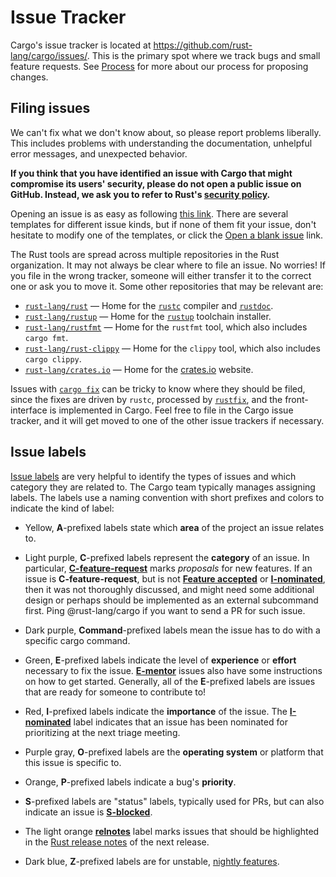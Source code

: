 # Issue Tracker

Cargo's issue tracker is located at
<https://github.com/rust-lang/cargo/issues/>. This is the primary spot where
we track bugs and small feature requests. See [Process] for more about our
process for proposing changes.

## Filing issues

We can't fix what we don't know about, so please report problems liberally.
This includes problems with understanding the documentation, unhelpful error
messages, and unexpected behavior.

**If you think that you have identified an issue with Cargo that might
compromise its users' security, please do not open a public issue on GitHub.
Instead, we ask you to refer to Rust's [security policy].**

Opening an issue is as easy as following [this link][new-issues]. There are
several templates for different issue kinds, but if none of them fit your
issue, don't hesitate to modify one of the templates, or click the [Open a
blank issue] link.

The Rust tools are spread across multiple repositories in the Rust
organization. It may not always be clear where to file an issue. No worries!
If you file in the wrong tracker, someone will either transfer it to the
correct one or ask you to move it. Some other repositories that may be
relevant are:

* [`rust-lang/rust`] — Home for the [`rustc`] compiler and [`rustdoc`].
* [`rust-lang/rustup`] — Home for the [`rustup`] toolchain installer.
* [`rust-lang/rustfmt`] — Home for the `rustfmt` tool, which also includes `cargo fmt`.
* [`rust-lang/rust-clippy`] — Home for the `clippy` tool, which also includes `cargo clippy`.
* [`rust-lang/crates.io`] — Home for the [crates.io] website.

Issues with [`cargo fix`] can be tricky to know where they should be filed,
since the fixes are driven by `rustc`, processed by [`rustfix`], and the
front-interface is implemented in Cargo. Feel free to file in the Cargo issue
tracker, and it will get moved to one of the other issue trackers if
necessary.

[Process]: process/index.md
[security policy]: https://www.rust-lang.org/security.html
[new-issues]: https://github.com/rust-lang/cargo/issues/new/choose
[Open a blank issue]: https://github.com/rust-lang/cargo/issues/new
[`rust-lang/rust`]: https://github.com/rust-lang/rust
[`rust-lang/rustup`]: https://github.com/rust-lang/rustup
[`rust-lang/rustfmt`]: https://github.com/rust-lang/rustfmt
[`rust-lang/rust-clippy`]: https://github.com/rust-lang/rust-clippy
[`rustc`]: https://doc.rust-lang.org/rustc/
[`rustdoc`]: https://doc.rust-lang.org/rustdoc/
[`rustup`]: https://rust-lang.github.io/rustup/
[`rust-lang/crates.io`]: https://github.com/rust-lang/crates.io
[crates.io]: https://crates.io/
[`rustfix`]: https://github.com/rust-lang/rustfix/
[`cargo fix`]: https://doc.rust-lang.org/cargo/commands/cargo-fix.html

## Issue labels

[Issue labels] are very helpful to identify the types of issues and which
category they are related to. The Cargo team typically manages assigning
labels. The labels use a naming convention with short prefixes and colors to
indicate the kind of label:

* Yellow, **A**-prefixed labels state which **area** of the project an issue
  relates to.

* Light purple, **C**-prefixed labels represent the **category** of an issue.
  In particular, **[C-feature-request]** marks *proposals* for new features. If
  an issue is **C-feature-request**, but is not **[Feature accepted]** or
  **[I-nominated]**, then it was not thoroughly discussed, and might need some
  additional design or perhaps should be implemented as an external subcommand
  first. Ping @rust-lang/cargo if you want to send a PR for such issue.

* Dark purple, **Command**-prefixed labels mean the issue has to do with a
  specific cargo command.

* Green, **E**-prefixed labels indicate the level of **experience** or
  **effort** necessary to fix the issue. **[E-mentor]** issues also
  have some instructions on how to get started. Generally, all of the
  **E**-prefixed labels are issues that are ready for someone to contribute
  to!

* Red, **I**-prefixed labels indicate the **importance** of the issue. The
  **[I-nominated]** label indicates that an issue has been nominated for
  prioritizing at the next triage meeting.

* Purple gray, **O**-prefixed labels are the **operating system** or platform
  that this issue is specific to.

* Orange, **P**-prefixed labels indicate a bug's **priority**.

* **S**-prefixed labels are "status" labels, typically used for PRs, but can
  also indicate an issue is **[S-blocked]**.

* The light orange **[relnotes]** label marks issues that should be highlighted
  in the [Rust release notes] of the next release.

* Dark blue, **Z**-prefixed labels are for unstable, [nightly features].

[Issue labels]: https://github.com/rust-lang/cargo/labels
[E-easy]: https://github.com/rust-lang/cargo/labels/E-easy
[E-mentor]: https://github.com/rust-lang/cargo/labels/E-mentor
[I-nominated]: https://github.com/rust-lang/cargo/labels/I-nominated
[C-feature-request]: https://github.com/rust-lang/cargo/labels/C-feature-request
[Feature accepted]: https://github.com/rust-lang/cargo/labels/Feature%20accepted
[S-blocked]: https://github.com/rust-lang/cargo/labels/S-blocked
[Rust release notes]: https://github.com/rust-lang/rust/blob/master/RELEASES.md
[nightly features]: https://doc.rust-lang.org/nightly/cargo/reference/unstable.html
[relnotes]: https://github.com/rust-lang/cargo/issues?q=label%3Arelnotes
